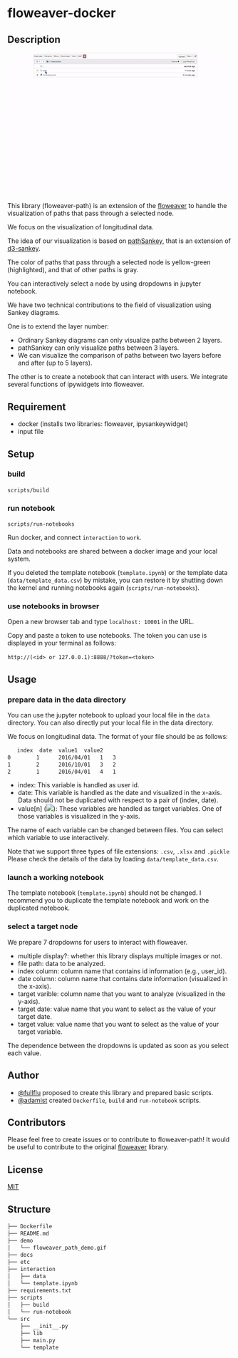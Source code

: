 # floweaver-docker

## Description

![Demo](demo/floweaver_path_demo.gif)

This library (floweaver-path) is an extension of the [floweaver](https://sankeyview.readthedocs.io/en/latest/) to handle the visualization of paths that pass through a selected node.

We focus on the visualization of longitudinal data.

The idea of our visualization is based on [pathSankey](https://bl.ocks.org/jeinarsson/e37aa55c3b0e11ae6fa1), that is an extension of [d3-sankey](https://github.com/d3/d3-sankey).

The color of paths that pass through a selected node is yellow-green (highlighted), and that of other paths is gray.

You can interactively select a node by using dropdowns in jupyter notebook.

We have two technical contributions to the field of visualization using Sankey diagrams.

One is to extend the layer number:
- Ordinary Sankey diagrams can only visualize paths between 2 layers.
- pathSankey can only visualize paths between 3 layers.
- We can visualize the comparison of paths between two layers before and after (up to 5 layers).

The other is to create a notebook that can interact with users. We integrate several functions of ipywidgets into floweaver.

## Requirement

- docker (installs two libraries: floweaver, ipysankeywidget)
- input file

## Setup

### build

`scripts/build`

### run notebook

`scripts/run-notebooks`

Run docker, and connect `interaction` to `work`.

Data and notebooks are shared between a docker image and your local system.

If you deleted the template notebook (`template.ipynb`) or the template data (`data/template_data.csv`) by mistake, you can restore it by shutting down the kernel and running notebooks again (`scripts/run-notebooks`).

### use notebooks in browser

Open a new browser tab and type `localhost: 10001` in the URL.

Copy and paste a token to use notebooks. The token you can use is displayed in your terminal as follows:

`http://(<id> or 127.0.0.1):8888/?token=<token>`


## Usage

### prepare data in the data directory

You can use the jupyter notebook to upload your local file in the `data` directory. You can also directly put your local file in the data directory.

We focus on longitudinal data. The format of your file should be as follows:
```
   index  date  value1  value2
0        1      2016/04/01   1   3
1        2      2016/10/01   3   2
2        1      2016/04/01   4   1
```

- index: This variable is handled as user id.
- date: This variable is handled as the date and visualized in the x-axis. Data should not be duplicated with respect to a pair of (index, date).
- value[n] (<img src="https://latex.codecogs.com/gif.latex?n&space;\in&space;\mathbb{N}">): These variables are handled as target variables. One of those variables is visualized in the y-axis.

The name of each variable can be changed between files. You can select which variable to use interactively.

Note that we support three types of file extensions: `.csv`, `.xlsx` and `.pickle`
Please check the details of the data by loading `data/template_data.csv`.

### launch a working notebook

The template notebook (`template.ipynb`) should not be changed.
I recommend you to duplicate the template notebook and work on the duplicated notebook.


### select a target node

We prepare 7 dropdowns for users to interact with floweaver.
- multiple display?: whether this library displays multiple images or not.
- file path: data to be analyzed.
- index column: column name that contains id information (e.g., user_id).
- date column: column name that contains date information (visualized in the x-axis).
- target varible: column name that you want to analyze (visualized in the y-axis).
- target date: value name that you want to select as the value of your target date.
- target value: value name that you want to select as the value of your target variable.

The dependence between the dropdowns is updated as soon as you select each value.


## Author

- [@fullflu](https://github.com/fullflu) proposed to create this library and prepared basic scripts.
- [@adamist](https://github.com/adamist) created `Dockerfile`, `build` and `run-notebook` scripts.


## Contributors

Please feel free to create issues or to contribute to floweaver-path!
It would be useful to contribute to the original [floweaver](https://github.com/ricklupton/floweaver/blob/master/CONTRIBUTING.md) library.

## License

[MIT](http://b4b4r07.mit-license.org)


## Structure

<!-- tree -L 2 -->
```
├── Dockerfile
├── README.md
├── demo
│   └── floweaver_path_demo.gif
├── docs
├── etc
├── interaction
│   ├── data
│   └── template.ipynb
├── requirements.txt
├── scripts
│   ├── build
│   └── run-notebook
└── src
    ├── __init__.py
    ├── lib
    ├── main.py
    └── template
```